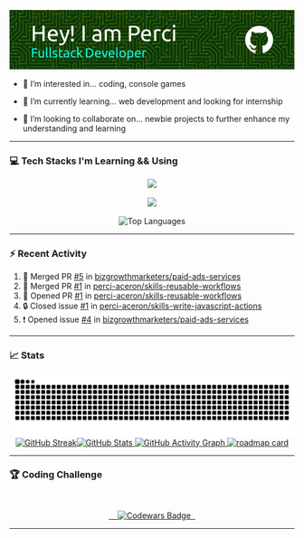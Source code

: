 ![Header](./images/github-header-image.webp)

- 👀 I’m interested in... coding, console games
  
- 🌱 I’m currently learning... web development and looking for internship
  
- 💞️ I’m looking to collaborate on... newbie projects to further enhance my understanding and learning

---


### 💻 Tech Stacks I'm Learning && Using


  <div align="center">
  <p align="center">
    <a href="https://github.com/perci-aceron">
      <img src="https://skillicons.dev/icons?i=html,css,js,typescript,git,github" />
    </a>
  </p>
  <p align="center">
    <a href="https://github.com/perci-aceron">
      <img src="https://skillicons.dev/icons?i=mongodb,express,react,nodejs,astro" />
    </a>
  </p>
</div>

<div align="center">
  <img src="https://github-readme-stats.vercel.app/api/top-langs/?username=perci-aceron&theme=tokyonight&hide_border=false&include_all_commits=true&count_private=false&layout=compact" alt="Top Languages"/>
</div>



---

### :zap: Recent Activity

<!--START_SECTION:activity-->
1. 🎉 Merged PR [#5](https://github.com/bizgrowthmarketers/paid-ads-services/pull/5) in [bizgrowthmarketers/paid-ads-services](https://github.com/bizgrowthmarketers/paid-ads-services)
2. 🎉 Merged PR [#1](https://github.com/perci-aceron/skills-reusable-workflows/pull/1) in [perci-aceron/skills-reusable-workflows](https://github.com/perci-aceron/skills-reusable-workflows)
3. 💪 Opened PR [#1](https://github.com/perci-aceron/skills-reusable-workflows/pull/1) in [perci-aceron/skills-reusable-workflows](https://github.com/perci-aceron/skills-reusable-workflows)
4. 🔒 Closed issue [#1](https://github.com/perci-aceron/skills-write-javascript-actions/issues/1) in [perci-aceron/skills-write-javascript-actions](https://github.com/perci-aceron/skills-write-javascript-actions)
5. ❗ Opened issue [#4](https://github.com/bizgrowthmarketers/paid-ads-services/issues/4) in [bizgrowthmarketers/paid-ads-services](https://github.com/bizgrowthmarketers/paid-ads-services)
<!--END_SECTION:activity-->

---

### :chart_with_upwards_trend: Stats
<div align="center">
  <a href="https://github.com/perci-aceron">
    <img src="https://github.com/perci-aceron/perci-aceron/blob/manual-run-output/only-svg/github-contribution-grid-snake-dark.svg" alt="Github Snake"/>
    <img src="https://github-readme-streak-stats.herokuapp.com/?user=perci-aceron&theme=tokyonight&hide_border=false" alt="GitHub Streak"/><img src="https://github-readme-stats.vercel.app/api?username=perci-aceron&theme=tokyonight&hide_border=false&include_all_commits=true&count_private=false" alt="GitHub Stats"/>
    <img src="https://github-readme-activity-graph.vercel.app/graph?username=perci-aceron&theme=tokyo-night" alt="GitHub Activity Graph"/>
    <img src='https://roadmap.sh/card/tall/66b3fcd5e70e3d56229c6879?variant=dark' alt='roadmap card'/>
  </a>
</div> 

  
---


### 🏆 Coding Challenge

<div align="center">
  
  <a href="https://www.codewars.com/users/perci-aceron">
  
    <img src="https://github.r2v.ch/codewars?user=perci-aceron&top_languages=true&hide_clan=true&stroke=%23BB432C&theme=gradient_dark_by_level" alt="Codewars Badge"/>
 
  </a>
  
</div>


---

<!---
perci-aceron/perci-aceron is a ✨ special ✨ repository because its `README.md` (this file) appears on your GitHub profile.
You can click the Preview link to take a look at your changes.
--->
